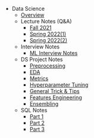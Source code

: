 - Data Science
  - [Overview](basics/overview.md)
  - Lecture Notes (Q&A)
    - [Fall 2021](notes/questions.md)
    - [Spring 2022(1)](notes/questions1.md)
    - [Spring 2022(2)](notes/questions2.md)
  - Interview Notes
    - [ML Interview Notes](notes/MLnotes.md)
  - DS Project Notes
    - [Preprocessing](notes/01_preprocessing.md)
    - [EDA](notes/02_eda.md)
    - [Metrics](notes/03_metrics.md)
    - [Hyperparameter Tuning](notes/04_hyperparameter.md)
    - [General Trick & Tips](notes/05_tips.md)
    - [Features Engineering](notes/06_features.md)
    - [Ensembling](notes/07_ensembling.md)
  - SQL Notes
    - [Part 1](notes/SQLnotes.md)
    - [Part 2](notes/SQLnotes2.md)
    - [Part 3](notes/SQLnotes3.md)
